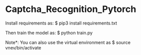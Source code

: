 # Captcha_Recognition_Pytorch
Install requirements as:
$ pip3 install requirements.txt

Then train the model as:
$ python train.py

Note*: You can also use the virtual environment as 
$ source vnev/bin/activate
